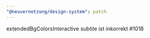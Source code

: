 ```yaml
---
"@neuvernetzung/design-system": patch
---
```


extendedBgColorsInteractive subtile ist inkorrekt #1018
